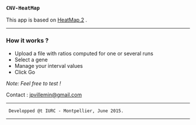 ### `CNV-HeatMap`

This app is based on [HeatMap.2][1] .

---

### How it works ?

* Upload a file with ratios computed for one or several runs
* Select a gene
* Manage your interval values
* Click Go

*Note: Feel free to test !*

Contact : <jpvillemin@gmail.com> 

---

	 Developped @t IURC - Montpellier, June 2015.


  [1]: http://www.inside-r.org/packages/cran/gplots/docs/heatmap.2

---

